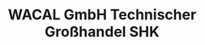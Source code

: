 ---
title: "WACAL GmbH Technischer Großhandel SHK"
url: /uettingen/wacal-gmbh-technischer-grosshandel-shk/
shop: Sanitätshaus
---